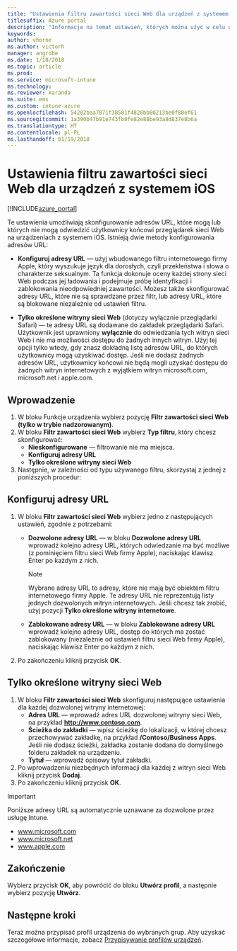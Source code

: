 ```yaml
---
title: "Ustawienia filtru zawartości sieci Web dla urządzeń z systemem iOS w usłudze Intune"
titlesuffix: Azure portal
description: "Informacje na temat ustawień, których można użyć w celu umożliwienia i zablokowania dostępu do witryn sieci Web z urządzeń z systemem iOS."
keywords: 
author: vhorne
ms.author: victorh
manager: angrobe
ms.date: 1/18/2018
ms.topic: article
ms.prod: 
ms.service: microsoft-intune
ms.technology: 
ms.reviewer: karanda
ms.suite: ems
ms.custom: intune-azure
ms.openlocfilehash: 54202baa7871f38581f4828bb80213be0f88ef61
ms.sourcegitcommit: 1a390b47b91e743fb0fe82e88be93a8d837e8b6a
ms.translationtype: HT
ms.contentlocale: pl-PL
ms.lasthandoff: 01/19/2018
---
```

# <a name="web-content-filter-settings-for-ios-devices"></a>Ustawienia filtru zawartości sieci Web dla urządzeń z systemem iOS

[!INCLUDE[azure_portal](./includes/azure_portal.md)]

Te ustawienia umożliwiają skonfigurowanie adresów URL, które mogą lub których nie mogą odwiedzić użytkownicy końcowi przeglądarek sieci Web na urządzeniach z systemem iOS. Istnieją dwie metody konfigurowania adresów URL:

- **Konfiguruj adresy URL** — użyj wbudowanego filtru internetowego firmy Apple, który wyszukuje język dla dorosłych, czyli przekleństwa i słowa o charakterze seksualnym. Ta funkcja dokonuje oceny każdej strony sieci Web podczas jej ładowania i podejmuje próbę identyfikacji i zablokowania nieodpowiedniej zawartości. Możesz także skonfigurować adresy URL, które nie są sprawdzane przez filtr, lub adresy URL, które są blokowane niezależnie od ustawień filtru.

- **Tylko określone witryny sieci Web** (dotyczy wyłącznie przeglądarki Safari) — te adresy URL są dodawane do zakładek przeglądarki Safari. Użytkownik jest uprawniony **wyłącznie** do odwiedzania tych witryn sieci Web i nie ma możliwości dostępu do żadnych innych witryn. Użyj tej opcji tylko wtedy, gdy znasz dokładną listę adresów URL, do których użytkownicy mogą uzyskiwać dostęp.
Jeśli nie dodasz żadnych adresów URL, użytkownicy końcowi nie będą mogli uzyskać dostępu do żadnych witryn internetowych z wyjątkiem witryn microsoft.com, microsoft.net i apple.com.



## <a name="get-started"></a>Wprowadzenie

1. W bloku Funkcje urządzenia wybierz pozycję **Filtr zawartości sieci Web (tylko w trybie nadzorowanym)**.
2. W bloku **Filtr zawartości sieci Web** wybierz **Typ filtru**, który chcesz skonfigurować:
    - **Nieskonfigurowane** — filtrowanie nie ma miejsca.
    - **Konfiguruj adresy URL**
    - **Tylko określone witryny sieci Web**
3. Następnie, w zależności od typu używanego filtru, skorzystaj z jednej z poniższych procedur:


## <a name="configure-urls"></a>Konfiguruj adresy URL

1. W bloku **Filtr zawartości sieci Web** wybierz jedno z następujących ustawień, zgodnie z potrzebami:
   - **Dozwolone adresy URL** — w bloku **Dozwolone adresy URL** wprowadź kolejno adresy URL, których odwiedzanie ma być możliwe (z pominięciem filtru sieci Web firmy Apple), naciskając klawisz Enter po każdym z nich.
     > [!NOTE]
     > Wybrane adresy URL to adresy, które nie mają być obiektem filtru internetowego firmy Apple. Te adresy URL nie reprezentują listy jednych dozwolonych witryn internetowych. Jeśli chcesz tak zrobić, użyj pozycji **Tylko określone witryny internetowe**.

   - **Zablokowane adresy URL** — w bloku **Zablokowane adresy URL** wprowadź kolejno adresy URL, dostęp do których ma zostać zablokowany (niezależnie od ustawień filtru sieci Web firmy Apple), naciskając klawisz Enter po każdym z nich.
2. Po zakończeniu kliknij przycisk **OK**.


## <a name="specific-websites-only"></a>Tylko określone witryny sieci Web

1. W bloku **Filtr zawartości sieci Web** skonfiguruj następujące ustawienia dla każdej dozwolonej witryny internetowej:
    - **Adres URL** — wprowadź adres URL dozwolonej witryny sieci Web, na przykład **http://www.contoso.com**.
    - **Ścieżka do zakładki** — wpisz ścieżkę do lokalizacji, w której chcesz przechowywać zakładkę, na przykład **/Contoso/Business Apps**. Jeśli nie dodasz ścieżki, zakładka zostanie dodana do domyślnego folderu zakładek na urządzeniu.
    - **Tytuł** — wprowadź opisowy tytuł zakładki.
2. Po wprowadzeniu niezbędnych informacji dla każdej z witryn sieci Web kliknij przycisk **Dodaj**.
3. Po zakończeniu kliknij przycisk **OK**.

>[!IMPORTANT] 
> Poniższe adresy URL są automatycznie uznawane za dozwolone przez usługę Intune.
> - www.microsoft.com
> - www.microsoft.net
> - www.apple.com

## <a name="finish-up"></a>Zakończenie

Wybierz przycisk **OK**, aby powrócić do bloku **Utwórz profil**, a następnie wybierz pozycję **Utwórz**.

## <a name="next-steps"></a>Następne kroki

Teraz można przypisać profil urządzenia do wybranych grup. Aby uzyskać szczegółowe informacje, zobacz [Przypisywanie profilów urządzeń](device-profile-assign.md).
